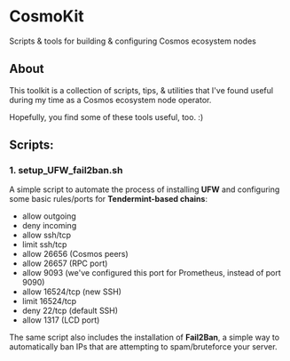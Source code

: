 # CosmoKit
 Scripts & tools for building & configuring Cosmos ecosystem nodes

 ## About

This toolkit is a collection of scripts, tips, & utilities that I've found useful during my time as a Cosmos ecosystem node operator.

Hopefully, you find some of these tools useful, too. :)

## Scripts:

### 1. setup_UFW_fail2ban.sh

A simple script to automate the process of installing **UFW** and configuring some basic rules/ports for **Tendermint-based chains**:
- allow outgoing
- deny incoming
- allow ssh/tcp
- limit ssh/tcp
- allow 26656 (Cosmos peers)
- allow 26657 (RPC port)
- allow 9093 (we've configured this port for Prometheus, instead of port 9090)
- allow 16524/tcp (new SSH)
- limit 16524/tcp
- deny 22/tcp (default SSH)
- allow 1317 (LCD port)

The same script also includes the installation of **Fail2Ban**, a simple way to automatically ban IPs that are attempting to spam/bruteforce your server.
